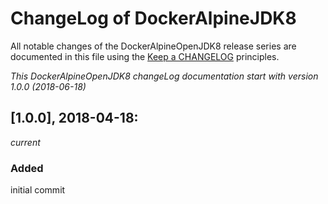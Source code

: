 # ChangeLog of DockerAlpineJDK8

All notable changes of the DockerAlpineOpenJDK8 release series are documented in this file using the [Keep a CHANGELOG](http://keepachangelog.com/) principles.

_This DockerAlpineOpenJDK8 changeLog documentation start with version 1.0.0 (2018-06-18)_

## [1.0.0], 2018-04-18:
_current_

### Added
initial commit
